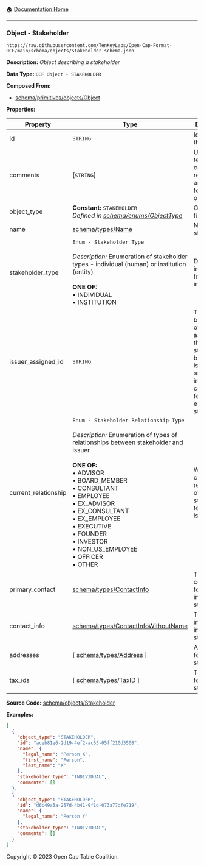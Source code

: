 :house: [Documentation Home](../../../README.md)

---

### Object - Stakeholder

`https://raw.githubusercontent.com/TenKeyLabs/Open-Cap-Format-OCF/main/schema/objects/Stakeholder.schema.json`

**Description:** _Object describing a stakeholder_

**Data Type:** `OCF Object - STAKEHOLDER`

**Composed From:**

- [schema/primitives/objects/Object](../primitives/objects/Object.md)

**Properties:**

| Property             | Type                                                                                                                                                                                                                                                                                                                                                                                                                                                        | Description                                                                                                                        | Required   |
| -------------------- | ----------------------------------------------------------------------------------------------------------------------------------------------------------------------------------------------------------------------------------------------------------------------------------------------------------------------------------------------------------------------------------------------------------------------------------------------------------- | ---------------------------------------------------------------------------------------------------------------------------------- | ---------- |
| id                   | `STRING`                                                                                                                                                                                                                                                                                                                                                                                                                                                    | Identifier for the object                                                                                                          | `REQUIRED` |
| comments             | [`STRING`]                                                                                                                                                                                                                                                                                                                                                                                                                                                  | Unstructured text comments related to and stored for the object                                                                    | -          |
| object_type          | **Constant:** `STAKEHOLDER`</br>_Defined in [schema/enums/ObjectType](../enums/ObjectType.md)_                                                                                                                                                                                                                                                                                                                                                              | Object type field                                                                                                                  | `REQUIRED` |
| name                 | [schema/types/Name](../types/Name.md)                                                                                                                                                                                                                                                                                                                                                                                                                       | Name for the stakeholder                                                                                                           | `REQUIRED` |
| stakeholder_type     | `Enum - Stakeholder Type`</br></br>_Description:_ Enumeration of stakeholder types - individual (human) or institution (entity)</br></br>**ONE OF:** </br>&bull; INDIVIDUAL </br>&bull; INSTITUTION                                                                                                                                                                                                                                                         | Distinguish individuals from institutions                                                                                          | `REQUIRED` |
| issuer_assigned_id   | `STRING`                                                                                                                                                                                                                                                                                                                                                                                                                                                    | This might be any sort of id assigned to the stakeholder by the issuer, such as an internal company ID for an employee stakeholder | -          |
| current_relationship | `Enum - Stakeholder Relationship Type`</br></br>_Description:_ Enumeration of types of relationships between stakeholder and issuer</br></br>**ONE OF:** </br>&bull; ADVISOR </br>&bull; BOARD_MEMBER </br>&bull; CONSULTANT </br>&bull; EMPLOYEE </br>&bull; EX_ADVISOR </br>&bull; EX_CONSULTANT </br>&bull; EX_EMPLOYEE </br>&bull; EXECUTIVE </br>&bull; FOUNDER </br>&bull; INVESTOR </br>&bull; NON_US_EMPLOYEE </br>&bull; OFFICER </br>&bull; OTHER | What is the current relationship of the stakeholder to the issuer?                                                                 | -          |
| primary_contact      | [schema/types/ContactInfo](../types/ContactInfo.md)                                                                                                                                                                                                                                                                                                                                                                                                         | The primary contact info for an institutional stakeholder                                                                          | -          |
| contact_info         | [schema/types/ContactInfoWithoutName](../types/ContactInfoWithoutName.md)                                                                                                                                                                                                                                                                                                                                                                                   | The contact info for an individual stakeholder                                                                                     | -          |
| addresses            | [ [schema/types/Address](../types/Address.md) ]                                                                                                                                                                                                                                                                                                                                                                                                             | Addresses for the stakeholder                                                                                                      | -          |
| tax_ids              | [ [schema/types/TaxID](../types/TaxID.md) ]                                                                                                                                                                                                                                                                                                                                                                                                                 | The tax ids for this stakeholder                                                                                                   | -          |

**Source Code:** [schema/objects/Stakeholder](../../../../schema/objects/Stakeholder.schema.json)

**Examples:**

```json
[
  {
    "object_type": "STAKEHOLDER",
    "id": "aceb81e6-2d19-4ef2-ac53-05ff210d3508",
    "name": {
      "legal_name": "Person X",
      "first_name": "Person",
      "last_name": "X"
    },
    "stakeholder_type": "INDIVIDUAL",
    "comments": []
  },
  {
    "object_type": "STAKEHOLDER",
    "id": "d6c49a5a-257d-4b41-9f1d-073a77dfe719",
    "name": {
      "legal_name": "Person Y"
    },
    "stakeholder_type": "INDIVIDUAL",
    "comments": []
  }
]
```

Copyright © 2023 Open Cap Table Coalition.
